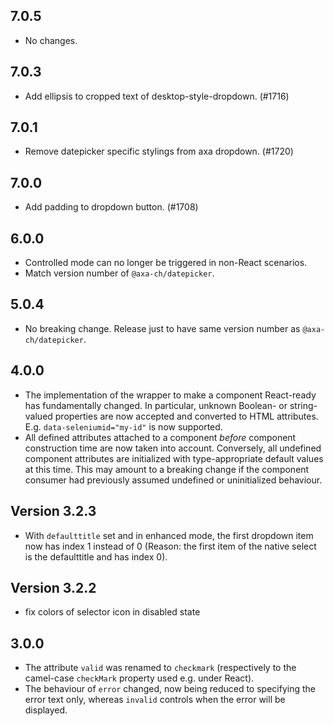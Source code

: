 ## 7.0.5

- No changes.

## 7.0.3

- Add ellipsis to cropped text of desktop-style-dropdown. (#1716)

## 7.0.1

- Remove datepicker specific stylings from axa dropdown. (#1720)

## 7.0.0

- Add padding to dropdown button. (#1708)

## 6.0.0

- Controlled mode can no longer be triggered in non-React scenarios.
- Match version number of `@axa-ch/datepicker`.

## 5.0.4

- No breaking change. Release just to have same version number as `@axa-ch/datepicker`.

## 4.0.0

- The implementation of the wrapper to make a component React-ready has
  fundamentally changed. In particular, unknown Boolean- or
  string-valued properties are now accepted and converted to HTML
  attributes. E.g. `data-seleniumid="my-id"` is now supported.
- All defined attributes attached to a component _before_ component
  construction time are now taken into account. Conversely, all undefined
  component attributes are initialized with type-appropriate default
  values at this time. This may amount to a breaking change if the
  component consumer had previously assumed undefined or uninitialized
  behaviour.

## Version 3.2.3

- With `defaulttitle` set and in enhanced mode, the first dropdown item now has index 1 instead of 0 (Reason: the first item of the native select is the defaulttitle and has index 0).

## Version 3.2.2

- fix colors of selector icon in disabled state

## 3.0.0

- The attribute `valid` was renamed to `checkmark` (respectively to the camel-case `checkMark` property used e.g. under React).
- The behaviour of `error` changed, now being reduced to specifying the error text only, whereas `invalid` controls when the error will be displayed.
